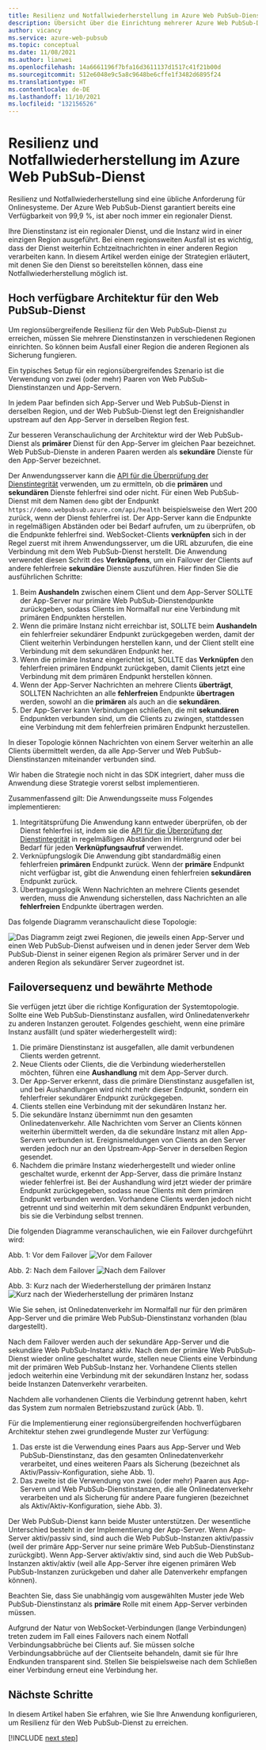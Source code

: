 ```yaml
---
title: Resilienz und Notfallwiederherstellung im Azure Web PubSub-Dienst
description: Übersicht über die Einrichtung mehrerer Azure Web PubSub-Dienstinstanzen für Resilienz und Notfallwiederherstellung.
author: vicancy
ms.service: azure-web-pubsub
ms.topic: conceptual
ms.date: 11/08/2021
ms.author: lianwei
ms.openlocfilehash: 14a6661196f7bfa16d3611137d1517c41f21b00d
ms.sourcegitcommit: 512e6048e9c5a8c9648be6cffe1f3482d6895f24
ms.translationtype: HT
ms.contentlocale: de-DE
ms.lasthandoff: 11/10/2021
ms.locfileid: "132156526"
---
```

# <a name="resiliency-and-disaster-recovery-in-azure-web-pubsub-service"></a>Resilienz und Notfallwiederherstellung im Azure Web PubSub-Dienst

Resilienz und Notfallwiederherstellung sind eine übliche Anforderung für Onlinesysteme. Der Azure Web PubSub-Dienst garantiert bereits eine Verfügbarkeit von 99,9 %, ist aber noch immer ein regionaler Dienst.

Ihre Dienstinstanz ist ein regionaler Dienst, und die Instanz wird in einer einzigen Region ausgeführt. Bei einem regionsweiten Ausfall ist es wichtig, dass der Dienst weiterhin Echtzeitnachrichten in einer anderen Region verarbeiten kann. In diesem Artikel werden einige der Strategien erläutert, mit denen Sie den Dienst so bereitstellen können, dass eine Notfallwiederherstellung möglich ist.

## <a name="high-available-architecture-for-web-pubsub-service"></a>Hoch verfügbare Architektur für den Web PubSub-Dienst

Um regionsübergreifende Resilienz für den Web PubSub-Dienst zu erreichen, müssen Sie mehrere Dienstinstanzen in verschiedenen Regionen einrichten. So können beim Ausfall einer Region die anderen Regionen als Sicherung fungieren.

Ein typisches Setup für ein regionsübergreifendes Szenario ist die Verwendung von zwei (oder mehr) Paaren von Web PubSub-Dienstinstanzen und App-Servern.

In jedem Paar befinden sich App-Server und Web PubSub-Dienst in derselben Region, und der Web PubSub-Dienst legt den Ereignishandler upstream auf den App-Server in derselben Region fest.

Zur besseren Veranschaulichung der Architektur wird der Web PubSub-Dienst als **primärer** Dienst für den App-Server im gleichen Paar bezeichnet. Web PubSub-Dienste in anderen Paaren werden als **sekundäre** Dienste für den App-Server bezeichnet.

Der Anwendungsserver kann die [API für die Überprüfung der Dienstintegrität](/rest/api/webpubsub/dataplane/health-api/get-service-status) verwenden, um zu ermitteln, ob die **primären** und **sekundären** Dienste fehlerfrei sind oder nicht. Für einen Web PubSub-Dienst mit dem Namen `demo` gibt der Endpunkt `https://demo.webpubsub.azure.com/api/health` beispielsweise den Wert 200 zurück, wenn der Dienst fehlerfrei ist. Der App-Server kann die Endpunkte in regelmäßigen Abständen oder bei Bedarf aufrufen, um zu überprüfen, ob die Endpunkte fehlerfrei sind. WebSocket-Clients **verknüpfen** sich in der Regel zuerst mit ihrem Anwendungsserver, um die URL abzurufen, die eine Verbindung mit dem Web PubSub-Dienst herstellt. Die Anwendung verwendet diesen Schritt des **Verknüpfens**, um ein Failover der Clients auf andere fehlerfreie **sekundäre** Dienste auszuführen. Hier finden Sie die ausführlichen Schritte:

1. Beim **Aushandeln** zwischen einem Client und dem App-Server SOLLTE der App-Server nur primäre Web PubSub-Dienstendpunkte zurückgeben, sodass Clients im Normalfall nur eine Verbindung mit primären Endpunkten herstellen.
1. Wenn die primäre Instanz nicht erreichbar ist, SOLLTE beim **Aushandeln** ein fehlerfreier sekundärer Endpunkt zurückgegeben werden, damit der Client weiterhin Verbindungen herstellen kann, und der Client stellt eine Verbindung mit dem sekundären Endpunkt her.
1. Wenn die primäre Instanz eingerichtet ist, SOLLTE das **Verknüpfen** den fehlerfreien primären Endpunkt zurückgeben, damit Clients jetzt eine Verbindung mit dem primären Endpunkt herstellen können.
1. Wenn der App-Server Nachrichten an mehrere Clients **überträgt**, SOLLTEN Nachrichten an alle **fehlerfreien** Endpunkte **übertragen** werden, sowohl an die **primären** als auch an die **sekundären**.
1. Der App-Server kann Verbindungen schließen, die mit **sekundären** Endpunkten verbunden sind, um die Clients zu zwingen, stattdessen eine Verbindung mit dem fehlerfreien primären Endpunkt herzustellen.

In dieser Topologie können Nachrichten von einem Server weiterhin an alle Clients übermittelt werden, da alle App-Server und Web PubSub-Dienstinstanzen miteinander verbunden sind.

Wir haben die Strategie noch nicht in das SDK integriert, daher muss die Anwendung diese Strategie vorerst selbst implementieren. 

Zusammenfassend gilt: Die Anwendungsseite muss Folgendes implementieren:
1. Integritätsprüfung Die Anwendung kann entweder überprüfen, ob der Dienst fehlerfrei ist, indem sie die [API für die Überprüfung der Dienstintegrität](/rest/api/webpubsub/dataplane/health-api/get-service-status) in regelmäßigen Abständen im Hintergrund oder bei Bedarf für jeden **Verknüpfungsaufruf** verwendet.
1. Verknüpfungslogik Die Anwendung gibt standardmäßig einen fehlerfreien **primären** Endpunkt zurück. Wenn der **primäre** Endpunkt nicht verfügbar ist, gibt die Anwendung einen fehlerfreien **sekundären** Endpunkt zurück.
1. Übertragungslogik Wenn Nachrichten an mehrere Clients gesendet werden, muss die Anwendung sicherstellen, dass Nachrichten an alle **fehlerfreien** Endpunkte übertragen werden.

Das folgende Diagramm veranschaulicht diese Topologie:

![Das Diagramm zeigt zwei Regionen, die jeweils einen App-Server und einen Web PubSub-Dienst aufweisen und in denen jeder Server dem Web PubSub-Dienst in seiner eigenen Region als primärer Server und in der anderen Region als sekundärer Server zugeordnet ist.](media/concept-disaster-recovery/topology.png)

## <a name="failover-sequence-and-best-practice"></a>Failoversequenz und bewährte Methode

Sie verfügen jetzt über die richtige Konfiguration der Systemtopologie. Sollte eine Web PubSub-Dienstinstanz ausfallen, wird Onlinedatenverkehr zu anderen Instanzen geroutet.
Folgendes geschieht, wenn eine primäre Instanz ausfällt (und später wiederhergestellt wird):

1. Die primäre Dienstinstanz ist ausgefallen, alle damit verbundenen Clients werden getrennt.
2. Neue Clients oder Clients, die die Verbindung wiederherstellen möchten, führen eine **Aushandlung** mit dem App-Server durch.
2. Der App-Server erkennt, dass die primäre Dienstinstanz ausgefallen ist, und bei Aushandlungen wird nicht mehr dieser Endpunkt, sondern ein fehlerfreier sekundärer Endpunkt zurückgegeben.
3. Clients stellen eine Verbindung mit der sekundären Instanz her.
4. Die sekundäre Instanz übernimmt nun den gesamten Onlinedatenverkehr. Alle Nachrichten vom Server an Clients können weiterhin übermittelt werden, da die sekundäre Instanz mit allen App-Servern verbunden ist. Ereignismeldungen von Clients an den Server werden jedoch nur an den Upstream-App-Server in derselben Region gesendet.
5. Nachdem die primäre Instanz wiederhergestellt und wieder online geschaltet wurde, erkennt der App-Server, dass die primäre Instanz wieder fehlerfrei ist. Bei der Aushandlung wird jetzt wieder der primäre Endpunkt zurückgegeben, sodass neue Clients mit dem primären Endpunkt verbunden werden. Vorhandene Clients werden jedoch nicht getrennt und sind weiterhin mit dem sekundären Endpunkt verbunden, bis sie die Verbindung selbst trennen.

Die folgenden Diagramme veranschaulichen, wie ein Failover durchgeführt wird:

Abb. 1: Vor dem Failover ![Vor dem Failover](media/concept-disaster-recovery/before-failover.png)

Abb. 2: Nach dem Failover ![Nach dem Failover](media/concept-disaster-recovery/after-failover.png)

Abb. 3: Kurz nach der Wiederherstellung der primären Instanz ![Kurz nach der Wiederherstellung der primären Instanz](media/concept-disaster-recovery/after-recover.png)

Wie Sie sehen, ist Onlinedatenverkehr im Normalfall nur für den primären App-Server und die primäre Web PubSub-Dienstinstanz vorhanden (blau dargestellt).

Nach dem Failover werden auch der sekundäre App-Server und die sekundäre Web PubSub-Instanz aktiv.
Nach dem der primäre Web PubSub-Dienst wieder online geschaltet wurde, stellen neue Clients eine Verbindung mit der primären Web PubSub-Instanz her. Vorhandene Clients stellen jedoch weiterhin eine Verbindung mit der sekundären Instanz her, sodass beide Instanzen Datenverkehr verarbeiten.

Nachdem alle vorhandenen Clients die Verbindung getrennt haben, kehrt das System zum normalen Betriebszustand zurück (Abb. 1).

Für die Implementierung einer regionsübergreifenden hochverfügbaren Architektur stehen zwei grundlegende Muster zur Verfügung:

1. Das erste ist die Verwendung eines Paars aus App-Server und Web PubSub-Dienstinstanz, das den gesamten Onlinedatenverkehr verarbeitet, und eines weiteren Paars als Sicherung (bezeichnet als Aktiv/Passiv-Konfiguration, siehe Abb. 1). 
2. Das zweite ist die Verwendung von zwei (oder mehr) Paaren aus App-Servern und Web PubSub-Dienstinstanzen, die alle Onlinedatenverkehr verarbeiten und als Sicherung für andere Paare fungieren (bezeichnet als Aktiv/Aktiv-Konfiguration, siehe Abb. 3).

Der Web PubSub-Dienst kann beide Muster unterstützen. Der wesentliche Unterschied besteht in der Implementierung der App-Server.
Wenn App-Server aktiv/passiv sind, sind auch die Web PubSub-Instanzen aktiv/passiv (weil der primäre App-Server nur seine primäre Web PubSub-Dienstinstanz zurückgibt).
Wenn App-Server aktiv/aktiv sind, sind auch die Web PubSub-Instanzen aktiv/aktiv (weil alle App-Server ihre eigenen primären Web PubSub-Instanzen zurückgeben und daher alle Datenverkehr empfangen können).

Beachten Sie, dass Sie unabhängig vom ausgewählten Muster jede Web PubSub-Dienstinstanz als **primäre** Rolle mit einem App-Server verbinden müssen.

Aufgrund der Natur von WebSocket-Verbindungen (lange Verbindungen) treten zudem im Fall eines Failovers nach einem Notfall Verbindungsabbrüche bei Clients auf.
Sie müssen solche Verbindungsabbrüche auf der Clientseite behandeln, damit sie für Ihre Endkunden transparent sind. Stellen Sie beispielsweise nach dem Schließen einer Verbindung erneut eine Verbindung her.

## <a name="next-steps"></a>Nächste Schritte

In diesem Artikel haben Sie erfahren, wie Sie Ihre Anwendung konfigurieren, um Resilienz für den Web PubSub-Dienst zu erreichen. 

[!INCLUDE [next step](includes/include-next-step.md)]
